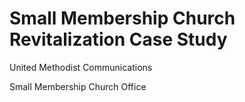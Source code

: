# Small Membership Church Revitalization Case Study

United Methodist Communications

Small Membership Church Office

